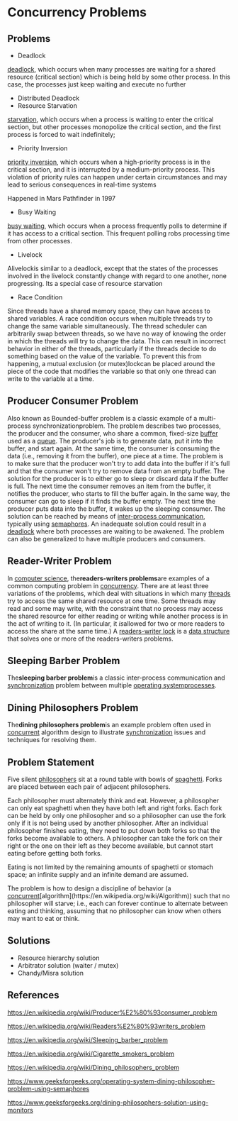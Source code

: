 # Concurrency Problems

## Problems

- Deadlock

[deadlock](https://en.wikipedia.org/wiki/Deadlock), which occurs when many processes are waiting for a shared resource (critical section) which is being held by some other process. In this case, the processes just keep waiting and execute no further

- Distributed Deadlock
- Resource Starvation

[starvation](https://en.wikipedia.org/wiki/Resource_starvation), which occurs when a process is waiting to enter the critical section, but other processes monopolize the critical section, and the first process is forced to wait indefinitely;

- Priority Inversion

[priority inversion](https://en.wikipedia.org/wiki/Priority_inversion), which occurs when a high-priority process is in the critical section, and it is interrupted by a medium-priority process. This violation of priority rules can happen under certain circumstances and may lead to serious consequences in real-time systems

Happened in Mars Pathfinder in 1997

- Busy Waiting

[busy waiting](https://en.wikipedia.org/wiki/Busy_waiting), which occurs when a process frequently polls to determine if it has access to a critical section. This frequent polling robs processing time from other processes.

- Livelock

Alivelockis similar to a deadlock, except that the states of the processes involved in the livelock constantly change with regard to one another, none progressing. Its a special case of resource starvation

- Race Condition

Since threads have a shared memory space, they can have access to shared variables. A race condition occurs when multiple threads try to change the same variable simultaneously. The thread scheduler can arbitrarily swap between threads, so we have no way of knowing the order in which the threads will try to change the data. This can result in incorrect behavior in either of the threads, particularly if the threads decide to do something based on the value of the variable. To prevent this from happening, a mutual exclusion (or mutex)lockcan be placed around the piece of the code that modifies the variable so that only one thread can write to the variable at a time.

## Producer Consumer Problem

Also known as Bounded-buffer problem is a classic example of a multi-process synchronizationproblem.
The problem describes two processes, the producer and the consumer, who share a common, fixed-size [buffer](https://en.wikipedia.org/wiki/Buffer_(computer_science)) used as a [queue](https://en.wikipedia.org/wiki/Queue_(data_structure)).
The producer's job is to generate data, put it into the buffer, and start again. At the same time, the consumer is consuming the data (i.e., removing it from the buffer), one piece at a time.
The problem is to make sure that the producer won't try to add data into the buffer if it's full and that the consumer won't try to remove data from an empty buffer.
The solution for the producer is to either go to sleep or discard data if the buffer is full. The next time the consumer removes an item from the buffer, it notifies the producer, who starts to fill the buffer again. In the same way, the consumer can go to sleep if it finds the buffer empty. The next time the producer puts data into the buffer, it wakes up the sleeping consumer. The solution can be reached by means of [inter-process communication](https://en.wikipedia.org/wiki/Inter-process_communication), typically using [semaphores](https://en.wikipedia.org/wiki/Semaphore_(programming)). An inadequate solution could result in a [deadlock](https://en.wikipedia.org/wiki/Deadlock) where both processes are waiting to be awakened. The problem can also be generalized to have multiple producers and consumers.

## Reader-Writer Problem

In [computer science](https://en.wikipedia.org/wiki/Computer_science), the**readers-writers problems**are examples of a common computing problem in [concurrency](https://en.wikipedia.org/wiki/Concurrency_(computer_science)). There are at least three variations of the problems, which deal with situations in which many [threads](https://en.wikipedia.org/wiki/Thread_(computer_science)) try to access the same shared resource at one time. Some threads may read and some may write, with the constraint that no process may access the shared resource for either reading or writing while another process is in the act of writing to it. (In particular, it *is*allowed for two or more readers to access the share at the same time.) A [readers-writer lock](https://en.wikipedia.org/wiki/Readers-writer_lock) is a [data structure](https://en.wikipedia.org/wiki/Data_structure) that solves one or more of the readers-writers problems.

## Sleeping Barber Problem

The**sleeping barber problem**is a classic inter-process communication and [synchronization](https://en.wikipedia.org/wiki/Synchronization) problem between multiple [operating system](https://en.wikipedia.org/wiki/Operating_system)[processes](https://en.wikipedia.org/wiki/Process_(computing)).

## Dining Philosophers Problem

The**dining philosophers problem**is an example problem often used in [concurrent](https://en.wikipedia.org/wiki/Concurrency_(computer_science)) algorithm design to illustrate [synchronization](https://en.wikipedia.org/wiki/Synchronization_(computer_science)) issues and techniques for resolving them.

## Problem Statement

Five silent [philosophers](https://en.wikipedia.org/wiki/Philosopher) sit at a round table with bowls of [spaghetti](https://en.wikipedia.org/wiki/Spaghetti). Forks are placed between each pair of adjacent philosophers.

Each philosopher must alternately think and eat. However, a philosopher can only eat spaghetti when they have both left and right forks. Each fork can be held by only one philosopher and so a philosopher can use the fork only if it is not being used by another philosopher. After an individual philosopher finishes eating, they need to put down both forks so that the forks become available to others. A philosopher can take the fork on their right or the one on their left as they become available, but cannot start eating before getting both forks.

Eating is not limited by the remaining amounts of spaghetti or stomach space; an infinite supply and an infinite demand are assumed.

The problem is how to design a discipline of behavior (a [concurrent](https://en.wikipedia.org/wiki/Concurrency_(computer_science))[algorithm](https://en.wikipedia.org/wiki/Algorithm)) such that no philosopher will starve; i.e., each can forever continue to alternate between eating and thinking, assuming that no philosopher can know when others may want to eat or think.

## Solutions

- Resource hierarchy solution
- Arbitrator solution (waiter / mutex)
- Chandy/Misra solution

## References

https://en.wikipedia.org/wiki/Producer%E2%80%93consumer_problem

https://en.wikipedia.org/wiki/Readers%E2%80%93writers_problem

https://en.wikipedia.org/wiki/Sleeping_barber_problem

https://en.wikipedia.org/wiki/Cigarette_smokers_problem

https://en.wikipedia.org/wiki/Dining_philosophers_problem

https://www.geeksforgeeks.org/operating-system-dining-philosopher-problem-using-semaphores

https://www.geeksforgeeks.org/dining-philosophers-solution-using-monitors
